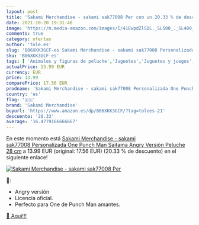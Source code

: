 ```yaml
---
layout: post
title: 'Sakami Merchandise - sakami sak77008 Per con un 20.33 % de descuento'
date: 2021-10-20 19:31:40
image: 'https://m.media-amazon.com/images/I/41EwpdZlSDL._SL500_._SL400_.jpg'
comments: true
category: ofertas
author: 'tole.es'
slug: 'B06XKK3GCF-es Sakami Merchandise - sakami sak77008 Personalizada One...'
sku: 'B06XKK3GCF-es'
tags: [ 'Animales y figuras de peluche','Juguetes','Juguetes y juegos','Peluches','peluche','sakami merchandise', ]
actualPrice: 13.99 EUR
currency: EUR
price: 13.99
comparePrice: 17.56 EUR
prodname: 'Sakami Merchandise - sakami sak77008 Personalizada One Punch Man Saitama Angry Versión Peluche  28 cm'
country: 'es'
flag: '🇪🇸'
brand: 'Sakami Merchandise'
buyurl: 'https://www.amazon.es/dp/B06XKK3GCF/?tag=tolees-21'
descuento: '20.33'
average: '16.4779166666667'
---
```


En este momento está [Sakami Merchandise - sakami sak77008 Personalizada One Punch Man Saitama Angry Versión Peluche  28 cm](https://www.amazon.es/dp/B06XKK3GCF/?tag=tolees-21) a 13.99 EUR (original: 17.56 EUR) (20.33 %  de descuento) en el siguiente enlace!

[![Sakami Merchandise - sakami sak77008 Per](https://m.media-amazon.com/images/I/41EwpdZlSDL._SL500_._SL400_.jpg)](https://www.amazon.es/dp/B06XKK3GCF/?tag=tolees-21)

🔎:

- Angry versión
- Licencia oficial.
- Perfecto para One de Punch Man amantes.

[🛒 Aquí!!!](https://www.amazon.es/dp/B06XKK3GCF/?tag=tolees-21)
